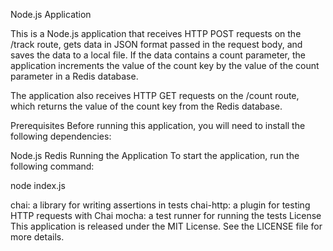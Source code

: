 Node.js Application

This is a Node.js application that receives HTTP POST requests on the /track route, gets data in JSON format passed in the request body, and saves the data to a local file. If the data contains a count parameter, the application increments the value of the count key by the value of the count parameter in a Redis database.

The application also receives HTTP GET requests on the /count route, which returns the value of the count key from the Redis database.

Prerequisites
Before running this application, you will need to install the following dependencies:

Node.js
Redis
Running the Application
To start the application, run the following command:

node index.js

chai: a library for writing assertions in tests
chai-http: a plugin for testing HTTP requests with Chai
mocha: a test runner for running the tests
License
This application is released under the MIT License. See the LICENSE file for more details.
